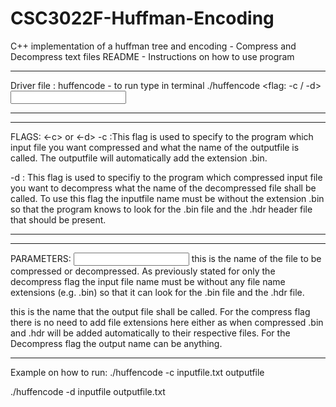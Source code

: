 # CSC3022F-Huffman-Encoding
C++ implementation of a huffman tree and encoding - Compress and Decompress text files
README - Instructions on how to use program

**********************************************************************************************************************************
Driver file : huffencode - to run type in terminal ./huffencode <flag: -c / -d> <Input File name> <Output File Name>
**********************************************************************************************************************************

**********************************************************************************************************************************
FLAGS: <-c> or <-d>
-c :This flag is used to specify to the program which input file you want compressed and what the name of the outputfile is called. The outputfile will automatically add the extension .bin.
	
-d : This flag is used to specifiy to the program which compressed input file you want to decompress what the name of the decompressed file shall be called. To use this flag the inputfile name must be without the extension .bin so that the program knows to look for the .bin file and the .hdr header file that should be present.
**********************************************************************************************************************************

**********************************************************************************************************************************
PARAMETERS: 
<Input File Name> this is the name of the file to be compressed or decompressed. As previously stated for only the decompress flag the input file name must be without any file name extensions (e.g. .bin) so that it can look for the .bin file and the .hdr file.

<Output File Name> this is the name that the output file shall be called. For the compress flag there is no need to add file extensions here either as when compressed .bin and .hdr will be added automatically to their respective files. For the Decompress flag the output name can be anything.
**********************************************************************************************************************************

Example on how to run:
./huffencode -c inputfile.txt outputfile

./huffencode -d inputfile outputfile.txt
